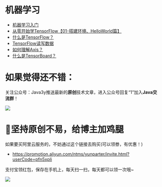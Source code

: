 # 机器学习 #

- [机器学习入门](https://segmentfault.com/a/1190000017432200)
- [从零开始学TensorFlow【01-搭建环境、HelloWorld篇】](https://segmentfault.com/a/1190000018362783)
- [什么是TensorFlow？](https://segmentfault.com/a/1190000018480739)
- [TensorFlow读写数据](https://segmentfault.com/a/1190000018530098)
- [如何理解Axis？](https://segmentfault.com/a/1190000018678064)
- [什么是TensorBoard？](https://segmentfault.com/a/1190000018930265)

# 如果觉得还不错： #

关注公众号：Java3y推送最新的**原创**技术文章，进入公众号回复“1”加入**Java交流群**！

![](https://user-gold-cdn.xitu.io/2018/2/28/161dc06a373e4f4d?w=258&h=258&f=jpeg&s=27005)


# :sparkling_heart:坚持原创不易，给博主加鸡腿 #


如果要买阿里云服务的，不妨通过这个链接去购买(可以领劵，有优惠！)

- https://promotion.aliyun.com/ntms/yunparter/invite.html?userCode=pfn5xpli



支付宝领红包，保存在手机上，每天扫一扫，每天都可以领一次哦~


![](https://user-gold-cdn.xitu.io/2018/11/18/16726109849ec9ec?w=567&h=852&f=jpeg&s=76745)


